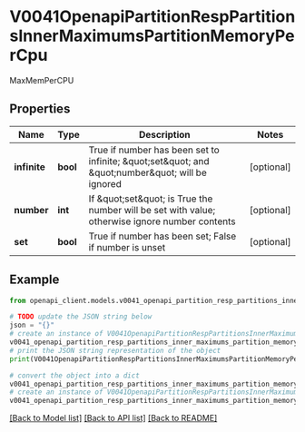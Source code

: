 # V0041OpenapiPartitionRespPartitionsInnerMaximumsPartitionMemoryPerCpu

MaxMemPerCPU

## Properties

Name | Type | Description | Notes
------------ | ------------- | ------------- | -------------
**infinite** | **bool** | True if number has been set to infinite; \&quot;set\&quot; and \&quot;number\&quot; will be ignored | [optional] 
**number** | **int** | If \&quot;set\&quot; is True the number will be set with value; otherwise ignore number contents | [optional] 
**set** | **bool** | True if number has been set; False if number is unset | [optional] 

## Example

```python
from openapi_client.models.v0041_openapi_partition_resp_partitions_inner_maximums_partition_memory_per_cpu import V0041OpenapiPartitionRespPartitionsInnerMaximumsPartitionMemoryPerCpu

# TODO update the JSON string below
json = "{}"
# create an instance of V0041OpenapiPartitionRespPartitionsInnerMaximumsPartitionMemoryPerCpu from a JSON string
v0041_openapi_partition_resp_partitions_inner_maximums_partition_memory_per_cpu_instance = V0041OpenapiPartitionRespPartitionsInnerMaximumsPartitionMemoryPerCpu.from_json(json)
# print the JSON string representation of the object
print(V0041OpenapiPartitionRespPartitionsInnerMaximumsPartitionMemoryPerCpu.to_json())

# convert the object into a dict
v0041_openapi_partition_resp_partitions_inner_maximums_partition_memory_per_cpu_dict = v0041_openapi_partition_resp_partitions_inner_maximums_partition_memory_per_cpu_instance.to_dict()
# create an instance of V0041OpenapiPartitionRespPartitionsInnerMaximumsPartitionMemoryPerCpu from a dict
v0041_openapi_partition_resp_partitions_inner_maximums_partition_memory_per_cpu_from_dict = V0041OpenapiPartitionRespPartitionsInnerMaximumsPartitionMemoryPerCpu.from_dict(v0041_openapi_partition_resp_partitions_inner_maximums_partition_memory_per_cpu_dict)
```
[[Back to Model list]](../README.md#documentation-for-models) [[Back to API list]](../README.md#documentation-for-api-endpoints) [[Back to README]](../README.md)


